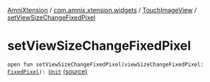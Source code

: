 [AmniXtension](../../index.md) / [com.amnix.xtension.widgets](../index.md) / [TouchImageView](index.md) / [setViewSizeChangeFixedPixel](./set-view-size-change-fixed-pixel.md)

# setViewSizeChangeFixedPixel

`open fun setViewSizeChangeFixedPixel(viewSizeChangeFixedPixel: `[`FixedPixel`](-fixed-pixel/index.md)`): `[`Unit`](https://kotlinlang.org/api/latest/jvm/stdlib/kotlin/-unit/index.html) [(source)](https://github.com/AmniX/AmniXTension/tree/master/AmniXtension/src/main/java/com/amnix/xtension/widgets/TouchImageView.java#L277)